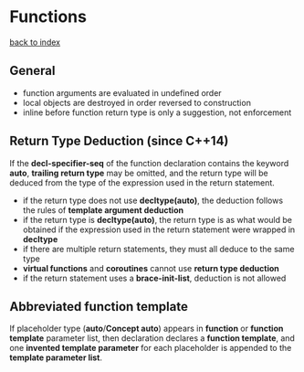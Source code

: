 # Functions
[back to index](../README.md)

## General
- function arguments are evaluated in undefined order
- local objects are destroyed in order reversed to construction
- inline before function return type is only a suggestion, not enforcement
  

## Return Type Deduction (since C++14)
If the **decl-specifier-seq** of the function declaration contains the keyword **auto**, **trailing return type** may be omitted, and the return type   will be deduced from the type of the expression used in the return statement.
- if the return type does not use **decltype(auto)**, the deduction follows the rules of **template argument deduction**
- if the return type is **decltype(auto)**, the return type is as what would be obtained if the expression used in the return statement were wrapped in **decltype**
- if there are multiple return statements, they must all deduce to the same type
- **virtual functions** and **coroutines** cannot use **return type deduction**
- if the return statement uses a **brace-init-list**, deduction is not allowed

## Abbreviated function template
If placeholder type (**auto**/**Concept auto**) appears in **function** or **function template** parameter list, then declaration declares a **function template**, and one **invented template parameter** for each placeholder is appended to the **template parameter list**.